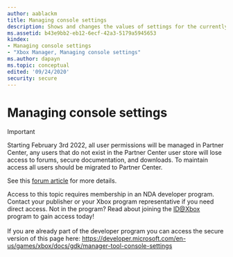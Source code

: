 ```yaml
---
author: aablackm
title: Managing console settings
description: Shows and changes the values of settings for the currently selected console.
ms.assetid: b43e9bb2-eb12-6ecf-42a3-5179a5945653
kindex:
- Managing console settings
- "Xbox Manager, Managing console settings"
ms.author: dapayn
ms.topic: conceptual
edited: '09/24/2020'
security: secure
---
```


# Managing console settings
> [!IMPORTANT]
> Starting February 3rd 2022, all user permissions will be managed in Partner Center, any users that do not exist in the Partner Center user store will lose access to forums, secure documentation, and downloads. To maintain access all users should be migrated to Partner Center. <p></p>See this <a href="https://forums.xboxlive.com/articles/132187/breaking-change-user-access-for-forums-secure-docu.html">forum article</a> for more details.  

 Access to this topic requires membership in an NDA developer program. Contact your publisher or your Xbox program representative if you need direct access. Not in the program? Read about joining the <a href="https://www.xbox.com/Developers/id">ID@Xbox</a> program to gain access today!  <br/><br/>If you are already part of the developer program you can access the secure version of this page here: <a target="_blank" href="https://developer.microsoft.com/en-us/games/xbox/docs/gdk/manager-tool-console-settings">https://developer.microsoft.com/en-us/games/xbox/docs/gdk/manager-tool-console-settings</a>